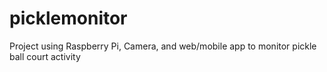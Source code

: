 # picklemonitor
Project using Raspberry Pi, Camera, and web/mobile app to monitor pickle ball court activity
